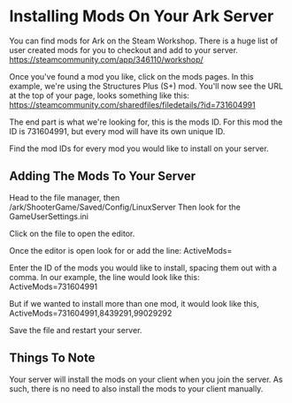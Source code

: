 # Installing Mods On Your Ark Server

You can find mods for Ark on the Steam Workshop. There is a huge list of user created mods for you to checkout and add to your server.
https://steamcommunity.com/app/346110/workshop/

Once you've found a mod you like, click on the mods pages. In this example, we're using the Structures Plus (S+) mod.
You'll now see the URL at the top of your page, looks something like this:
https://steamcommunity.com/sharedfiles/filedetails/?id=731604991

The end part is what we're looking for, this is the mods ID. For this mod the ID is 731604991, but every mod will have its own unique ID.

Find the mod IDs for every mod you would like to install on your server.

## Adding The Mods To Your Server

Head to the file manager, then /ark/ShooterGame/Saved/Config/LinuxServer
Then look for the GameUserSettings.ini

Click on the file to open the editor.

Once the editor is open look for or add the line:
ActiveMods=

Enter the ID of the mods you would like to install, spacing them out with a comma.
In our example, the line would look like this:
ActiveMods=731604991

But if we wanted to install more than one mod, it would look like this,
ActiveMods=731604991,8439291,99029292

Save the file and restart your server.

## Things To Note

Your server will install the mods on your client when you join the server. As such, there is no need to also install the mods to your client manually.
